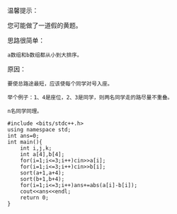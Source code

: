 温馨提示：

您可能做了一道假的黄题。

思路很简单：

	a数组和b数组都从小到大排序。

原因：

	要使总路途最短，应该使每个同学对号入座。
    
    举个例子：1、4是座位，2、3是同学，则两名同学走的路尽量不重叠。
    
    n名同学同理。
    
    
    
```
#include <bits/stdc++.h>
using namespace std;
int ans=0;
int main(){
	int i,j,k;
	int a[4],b[4];
	for(i=1;i<=3;i++)cin>>a[i];
	for(i=1;i<=3;i++)cin>>b[i];
	sort(a+1,a+4);
	sort(b+1,b+4);
	for(i=1;i<=3;i++)ans+=abs(a[i]-b[i]);
	cout<<ans<<endl;
	return 0;
}
```
